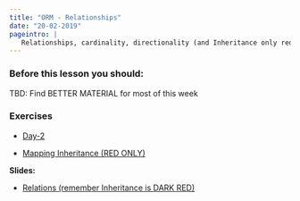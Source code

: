 ```yaml
---
title: "ORM - Relationships"
date: "20-02-2019"
pageintro: | 
   Relationships, cardinality, directionality (and Inheritance only red students)
---
```


### Before this lesson you should:

<!--BEGIN readings ##-->

TBD: Find BETTER MATERIAL for most of this week
<!--END readings ##-->

### Exercises 
<!--BEGIN exercises ##-->
- [Day-2](https://docs.google.com/document/d/1IhUg6lFFa_9m2axBC5ffOIS5J6LAOpv5PdDpN1ZN6Xk/edit?usp=sharing)

- [Mapping Inheritance (RED ONLY)](https://docs.google.com/document/d/1qhIuA5MuIR-YYVUsvTsI6LGEOQxOPEopBrAkoHhopaI/edit?usp=sharing)

<!--END exercises ##-->

**Slides:** 
<!--BEGIN slides ##-->
- [Relations (remember Inheritance is DARK RED)](https://docs.google.com/presentation/d/1QPBXFXgpli4jnzKc5duCNzd0EZDZBl2uLb3f08Sqix8/edit?usp=sharing)
<!--END slides ##-->
